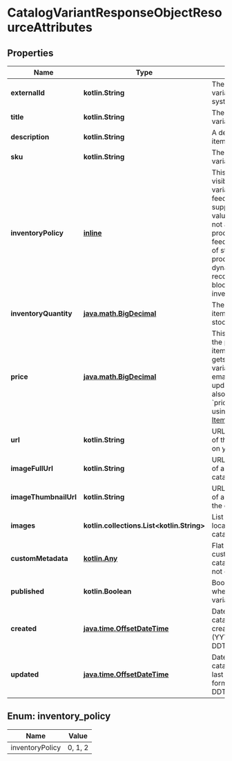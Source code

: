 
# CatalogVariantResponseObjectResourceAttributes

## Properties
| Name | Type | Description | Notes |
| ------------ | ------------- | ------------- | ------------- |
| **externalId** | **kotlin.String** | The ID of the catalog item variant in an external system. |  [optional] |
| **title** | **kotlin.String** | The title of the catalog item variant. |  [optional] |
| **description** | **kotlin.String** | A description of the catalog item variant. |  [optional] |
| **sku** | **kotlin.String** | The SKU of the catalog item variant. |  [optional] |
| **inventoryPolicy** | [**inline**](#InventoryPolicy) | This field controls the visibility of this catalog item variant in product feeds/blocks. This field supports the following values: &#x60;1&#x60;: a product will not appear in dynamic product recommendation feeds and blocks if it is out of stock. &#x60;0&#x60; or &#x60;2&#x60;: a product can appear in dynamic product recommendation feeds and blocks regardless of inventory quantity. |  [optional] |
| **inventoryQuantity** | [**java.math.BigDecimal**](java.math.BigDecimal.md) | The quantity of the catalog item variant currently in stock. |  [optional] |
| **price** | [**java.math.BigDecimal**](java.math.BigDecimal.md) | This field can be used to set the price on the catalog item variant, which is what gets displayed for the item variant when included in emails. For most price-update use cases, you will also want to update the &#x60;price&#x60; on any parent items using the [Update Catalog Item Endpoint](https://developers.klaviyo.com/en/reference/update_catalog_item). |  [optional] |
| **url** | **kotlin.String** | URL pointing to the location of the catalog item variant on your website. |  [optional] |
| **imageFullUrl** | **kotlin.String** | URL pointing to the location of a full image of the catalog item variant. |  [optional] |
| **imageThumbnailUrl** | **kotlin.String** | URL pointing to the location of an image thumbnail of the catalog item variant. |  [optional] |
| **images** | **kotlin.collections.List&lt;kotlin.String&gt;** | List of URLs pointing to the locations of images of the catalog item variant. |  [optional] |
| **customMetadata** | [**kotlin.Any**](.md) | Flat JSON blob to provide custom metadata about the catalog item variant. May not exceed 100kb. |  [optional] |
| **published** | **kotlin.Boolean** | Boolean value indicating whether the catalog item variant is published. |  [optional] |
| **created** | [**java.time.OffsetDateTime**](java.time.OffsetDateTime.md) | Date and time when the catalog item  variant was created, in ISO 8601 format (YYYY-MM-DDTHH:MM:SS.mmmmmm). |  [optional] |
| **updated** | [**java.time.OffsetDateTime**](java.time.OffsetDateTime.md) | Date and time when the catalog item variant was last updated, in ISO 8601 format (YYYY-MM-DDTHH:MM:SS.mmmmmm). |  [optional] |


<a id="InventoryPolicy"></a>
## Enum: inventory_policy
| Name | Value |
| ---- | ----- |
| inventoryPolicy | 0, 1, 2 |



